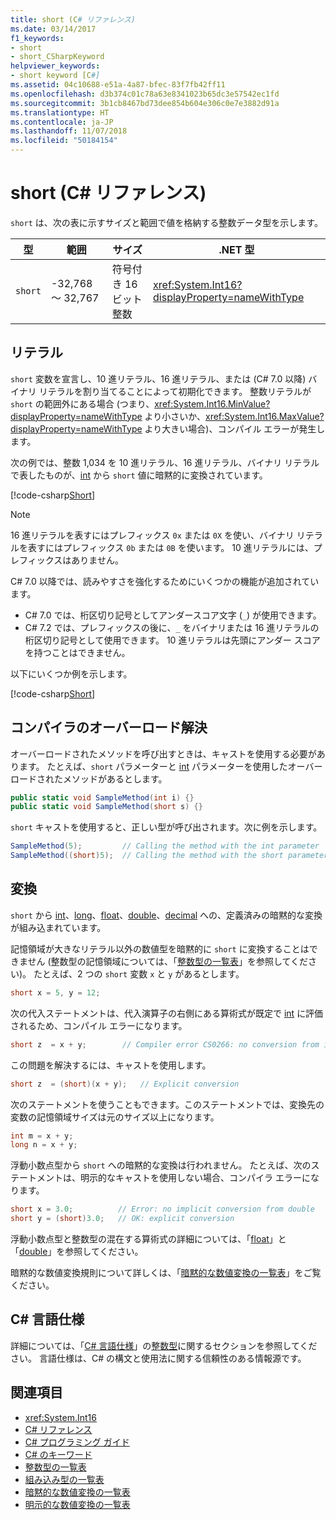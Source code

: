 ```yaml
---
title: short (C# リファレンス)
ms.date: 03/14/2017
f1_keywords:
- short
- short_CSharpKeyword
helpviewer_keywords:
- short keyword [C#]
ms.assetid: 04c10688-e51a-4a87-bfec-83f7fb42ff11
ms.openlocfilehash: d3b374c01c78a63e8341023b65dc3e57542ec1fd
ms.sourcegitcommit: 3b1cb8467bd73dee854b604e306c0e7e3882d91a
ms.translationtype: HT
ms.contentlocale: ja-JP
ms.lasthandoff: 11/07/2018
ms.locfileid: "50184154"
---
```

# <a name="short-c-reference"></a>short (C# リファレンス)

`short` は、次の表に示すサイズと範囲で値を格納する整数データ型を示します。

|型|範囲|サイズ|.NET 型|
|----------|-----------|----------|-------------------------|
|`short`|-32,768 ～ 32,767|符号付き 16 ビット整数|<xref:System.Int16?displayProperty=nameWithType>|

## <a name="literals"></a>リテラル

`short` 変数を宣言し、10 進リテラル、16 進リテラル、または (C# 7.0 以降) バイナリ リテラルを割り当てることによって初期化できます。  整数リテラルが `short` の範囲外にある場合 (つまり、<xref:System.Int16.MinValue?displayProperty=nameWithType> より小さいか、<xref:System.Int16.MaxValue?displayProperty=nameWithType> より大きい場合)、コンパイル エラーが発生します。

次の例では、整数 1,034 を 10 進リテラル、16 進リテラル、バイナリ リテラルで表したものが、[int](int.md) から `short` 値に暗黙的に変換されています。

[!code-csharp[Short](~/samples/snippets/csharp/language-reference/keywords/numeric-literals.cs#Short)]

> [!NOTE]
> 16 進リテラルを表すにはプレフィックス `0x` または `0X` を使い、バイナリ リテラルを表すにはプレフィックス `0b` または `0B` を使います。 10 進リテラルには、プレフィックスはありません。

C# 7.0 以降では、読みやすさを強化するためにいくつかの機能が追加されています。

- C# 7.0 では、桁区切り記号としてアンダースコア文字 (`_`) が使用できます。
- C# 7.2 では、プレフィックスの後に、`_` をバイナリまたは 16 進リテラルの桁区切り記号として使用できます。 10 進リテラルは先頭にアンダー スコアを持つことはできません。

以下にいくつか例を示します。

[!code-csharp[Short](~/samples/snippets/csharp/language-reference/keywords/numeric-literals.cs#ShortS)]

## <a name="compiler-overload-resolution"></a>コンパイラのオーバーロード解決

オーバーロードされたメソッドを呼び出すときは、キャストを使用する必要があります。 たとえば、`short` パラメーターと [int](int.md) パラメーターを使用したオーバーロードされたメソッドがあるとします。

```csharp
public static void SampleMethod(int i) {}
public static void SampleMethod(short s) {}
```

`short` キャストを使用すると、正しい型が呼び出されます。次に例を示します。

```csharp
SampleMethod(5);         // Calling the method with the int parameter
SampleMethod((short)5);  // Calling the method with the short parameter
```

## <a name="conversions"></a>変換

`short` から [int](int.md)、[long](long.md)、[float](float.md)、[double](double.md)、[decimal](decimal.md) への、定義済みの暗黙的な変換が組み込まれています。

記憶領域が大きなリテラル以外の数値型を暗黙的に `short` に変換することはできません (整数型の記憶領域については、「[整数型の一覧表](integral-types-table.md)」を参照してください)。 たとえば、2 つの `short` 変数 `x` と `y` があるとします。

```csharp
short x = 5, y = 12;
```

次の代入ステートメントは、代入演算子の右側にある算術式が既定で [int](int.md) に評価されるため、コンパイル エラーになります。

```csharp
short z  = x + y;        // Compiler error CS0266: no conversion from int to short
```

この問題を解決するには、キャストを使用します。

```csharp
short z  = (short)(x + y);   // Explicit conversion
```

次のステートメントを使うこともできます。このステートメントでは、変換先の変数の記憶領域サイズは元のサイズ以上になります。

```csharp
int m = x + y;
long n = x + y;
```

浮動小数点型から `short` への暗黙的な変換は行われません。 たとえば、次のステートメントは、明示的なキャストを使用しない場合、コンパイラ エラーになります。

```csharp
short x = 3.0;          // Error: no implicit conversion from double
short y = (short)3.0;   // OK: explicit conversion
```

浮動小数点型と整数型の混在する算術式の詳細については、「[float](float.md)」と「[double](double.md)」を参照してください。

暗黙的な数値変換規則について詳しくは、「[暗黙的な数値変換の一覧表](implicit-numeric-conversions-table.md)」をご覧ください。

## <a name="c-language-specification"></a>C# 言語仕様

詳細については、「[C# 言語仕様](../language-specification/index.md)」の[整数型](~/_csharplang/spec/types.md#integral-types)に関するセクションを参照してください。 言語仕様は、C# の構文と使用法に関する信頼性のある情報源です。

## <a name="see-also"></a>関連項目

- <xref:System.Int16>
- [C# リファレンス](../index.md)
- [C# プログラミング ガイド](../../programming-guide/index.md)
- [C# のキーワード](index.md)
- [整数型の一覧表](integral-types-table.md)
- [組み込み型の一覧表](built-in-types-table.md)
- [暗黙的な数値変換の一覧表](implicit-numeric-conversions-table.md)
- [明示的な数値変換の一覧表](explicit-numeric-conversions-table.md)